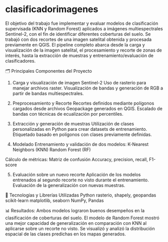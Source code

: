 # clasificadorimagenes
El objetivo del trabajo fue implementar y evaluar modelos de clasificación supervisada (KNN y Random Forest) aplicados a imágenes multiespectrales Sentinel-2, con el fin de identificar diferentes coberturas del suelo. Se trabajó con dos recortes de una imagen satelital obtenida y procesada previamente en QGIS. 
El pipeline completo abarca desde la carga y visualización de la imagen satelital, el procesamiento y recorte de zonas de interés, hasta la extracción de muestras y entrenamiento/evaluación de clasificadores.

🗂️ Principales Componentes del Proyecto
1. Carga y visualización de imagen Sentinel-2
Uso de rasterio para manejar archivos raster.
Visualización de bandas y generación de RGB a partir de bandas multiespectrales.

2. Preprocesamiento y Recorte
Recortes definidos mediante polígonos cargados desde archivos Geopackage generados en QGIS.
Escalado de bandas con técnicas de ecualización por percentiles.

3. Extracción y generación de muestras
Utilización de clases personalizadas en Python para crear datasets de entrenamiento.
Etiquetado basado en polígonos con clases previamente definidas.

4. Modelado
Entrenamiento y validación de dos modelos:
K-Nearest Neighbors (KNN)
Random Forest (RF)

Cálculo de métricas:
Matriz de confusión
Accuracy, precision, recall, F1-score

5. Evaluación sobre un nuevo recorte
Aplicación de los modelos entrenados al segundo recorte no visto durante el entrenamiento.
Evaluación de la generalización con nuevas muestras.

🧰 Tecnologías y Librerías Utilizadas
Python
rasterio, shapely, geopandas
scikit-learn
matplotlib, seaborn
NumPy, Pandas

📊 Resultados:
Ambos modelos lograron buenos desempeños en la clasificación de coberturas del suelo.
El modelo de Random Forest mostró una mejor capacidad de generalización en comparación con KNN al aplicarse sobre un recorte no visto.
Se visualizó y analizó la distribución espacial de las clases predichas en los mapas generados.
